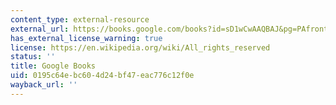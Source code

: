 ```yaml
---
content_type: external-resource
external_url: https://books.google.com/books?id=sD1wCwAAQBAJ&pg=PAfrontcover#v=onepage&q&f=false
has_external_license_warning: true
license: https://en.wikipedia.org/wiki/All_rights_reserved
status: ''
title: Google Books
uid: 0195c64e-bc60-4d24-bf47-eac776c12f0e
wayback_url: ''
---
```

